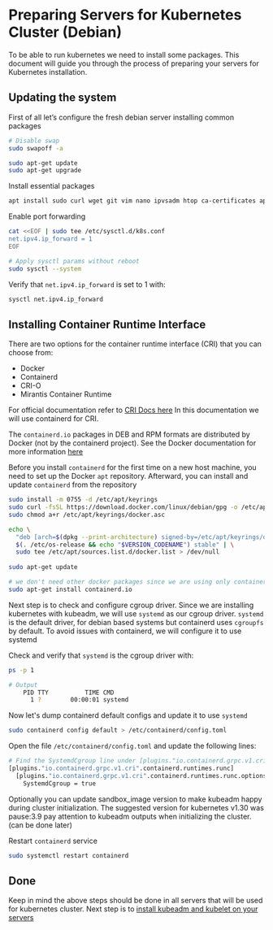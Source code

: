 # Preparing Servers for Kubernetes Cluster (Debian)

To be able to run kubernetes we need to install some packages. This document will guide you through the process of 
preparing your servers for Kubernetes installation.

## Updating the system
First of all let’s configure the fresh debian server installing common packages

```bash
# Disable swap
sudo swapoff -a

sudo apt-get update
sudo apt-get upgrade
```
Install essential packages

```bash
apt install sudo curl wget git vim nano ipvsadm htop ca-certificates apt-transport-https software-properties-common gnupg lsb-release -y
```

Enable port forwarding

```bash
cat <<EOF | sudo tee /etc/sysctl.d/k8s.conf
net.ipv4.ip_forward = 1
EOF

# Apply sysctl params without reboot
sudo sysctl --system
```

Verify that `net.ipv4.ip_forward` is set to 1 with:

```bash
sysctl net.ipv4.ip_forward
```

## Installing Container Runtime Interface
There are two options for the container runtime interface (CRI) that you can choose from:
- Docker
- Containerd
- CRI-O
- Mirantis Container Runtime

For official documentation refer to [CRI Docs here](https://kubernetes.io/docs/setup/production-environment/container-runtimes/)
In this documentation we will use containerd for CRI.

The `containerd.io` packages in DEB and RPM formats are distributed by Docker (not by the containerd project). 
See the Docker documentation for more information [here](https://docs.docker.com/engine/install/)

Before you install `containerd` for the first time on a new host machine, you need to set up the 
Docker `apt` repository. Afterward, you can install and update `containerd` from the repository

```bash
sudo install -m 0755 -d /etc/apt/keyrings
sudo curl -fsSL https://download.docker.com/linux/debian/gpg -o /etc/apt/keyrings/docker.asc
sudo chmod a+r /etc/apt/keyrings/docker.asc

echo \
  "deb [arch=$(dpkg --print-architecture) signed-by=/etc/apt/keyrings/docker.asc] https://download.docker.com/linux/debian \
  $(. /etc/os-release && echo "$VERSION_CODENAME") stable" | \
  sudo tee /etc/apt/sources.list.d/docker.list > /dev/null
 
sudo apt-get update

# we don't need other docker packages since we are using only containerd for kubernetes.
sudo apt-get install containerd.io
```

Next step is to check and configure cgroup driver. Since we are installing kubernetes with kubeadm, 
we will use `systemd` as our cgroup driver. `systemd` is the default driver, for debian based systems but 
containerd uses `cgroupfs` by default. To avoid issues with containerd, we will configure it to use systemd

Check and verify that `systemd` is the cgroup driver with:
```bash
ps -p 1

# Output
    PID TTY          TIME CMD
      1 ?        00:00:01 systemd
```

Now let's dump containerd default configs and update it to use `systemd`

```bash
sudo containerd config default > /etc/containerd/config.toml
```

Open the file `/etc/containerd/config.toml` and update the following lines:
```bash
# Find the SystemdCgroup line under [plugins."io.containerd.grpc.v1.cri".containerd.runtimes.runc.options] and update it to `SystemdCgroup = true`
[plugins."io.containerd.grpc.v1.cri".containerd.runtimes.runc]
  [plugins."io.containerd.grpc.v1.cri".containerd.runtimes.runc.options]
    SystemdCgroup = true
```

Optionally you can update sandbox_image version to make kubeadm happy during cluster initialization.
The suggested version for kubernetes v1.30 was pause:3.9 pay attention to kubeadm outputs when initializing the cluster. (can be done later)

Restart `containerd` service

```bash
sudo systemctl restart containerd
```

## Done
Keep in mind the above steps should be done in all servers that will be used for kubernetes cluster.
Next step is to [install kubeadm and kubelet on your servers](../installing-kubeadm.md)
